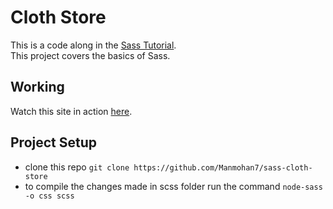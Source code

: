 # Cloth Store

This is a code along in the [Sass Tutorial](https://www.udemy.com/course/sass-the-complete-sass-course-css-preprocessor/).<br>
This project covers the basics of Sass.

## Working

Watch this site in action [here](https://manmohan7.github.io/sass-cloth-store/).

## Project Setup

* clone this repo `git clone https://github.com/Manmohan7/sass-cloth-store`
* to compile the changes made in scss folder run the command `node-sass -o css scss`
